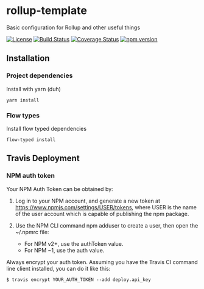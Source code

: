 # rollup-template
Basic configuration for Rollup and other useful things

[![License][asl-2.0 badge]][asl-2.0] [![Build Status][travis badge]][travis] [![Coverage Status][coverage badge]][coveralls] [![npm version][npm badge]][npm]

## Installation

### Project dependencies

Install with yarn (duh)

```
yarn install
```

### Flow types

Install flow typed dependencies

```
flow-typed install
```

## Travis Deployment

### NPM auth token

Your NPM Auth Token can be obtained by:

1. Log in to your NPM account, and generate a new token at https://www.npmjs.com/settings/USER/tokens, where USER is the name of the user account which is capable of publishing the npm package.

1. Use the NPM CLI command npm adduser to create a user, then open the ~/.npmrc file:
    *  For NPM v2+, use the authToken value.
    * For NPM ~1, use the auth value.

Always encrypt your auth token. Assuming you have the Travis CI command line client installed, you can do it like this:

```
$ travis encrypt YOUR_AUTH_TOKEN --add deploy.api_key
```

[Coverage badge]: https://coveralls.io/repos/github/vjrasane/rollup-template/badge.svg?service=github
[Coveralls]: https://coveralls.io/github/vjrasane/rollup-template
[ASL-2.0 badge]: https://img.shields.io/badge/License-Apache%202.0-blue.svg
[ASL-2.0]: https://opensource.org/licenses/Apache-2.0
[Travis]: https://travis-ci.org/vjrasane/rollup-template
[Travis badge]: https://travis-ci.org/vjrasane/rollup-template.svg?branch=master&service=github
[npm badge]: https://badge.fury.io/js/rollup-template.svg?service=github
[npm]: https://badge.fury.io/js/rollup-template